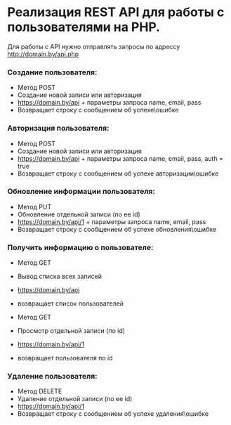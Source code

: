 # Реализация REST API для работы с пользователями на PHP.

Для работы с API нужно отправлять запросы по адрессу http://domain.by/api.php

### Создание пользователя:

 * Метод POST
 * Создание новой записи или авторизация
 * https://domain.by/api + параметры запроса name, email, pass
 * Возвращает строку с сообщением об успехе\ошибке

### Авторизация пользователя:

* Метод POST
* Создание новой записи или авторизация
* https://domain.by/api + параметры запроса name, email, pass, auth = true
* Возвращает строку с сообщением об успехе авторизации\ошибке

### Обновление информации пользователя:
 * Метод PUT
 * Обновление отдельной записи (по ее id)
 * https://domain.by/api/1 + параметры запроса name, email, pass
 * Возвращает строку с сообщением об успехе обновления\ошибке
	 

### Получить информацию о пользователе:

 * Метод GET
 * Вывод списка всех записей
 * https://domain.by/api
 * возвращает список пользователей 

   
 * Метод GET
 * Просмотр отдельной записи (по id)
 * https://domain.by/api/1
 * возвращает пользователя по id
       
### Удаление пользователя:

 * Метод DELETE
 * Удаление отдельной записи (по ее id)
 * https://domain.by/api/1
 * Возвращает строку с сообщением об успехе удаления\ошибке
